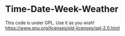 # Time-Date-Week-Weather

This code is under GPL. Use it as you wish! https://www.gnu.org/licenses/old-licenses/gpl-2.0.html
